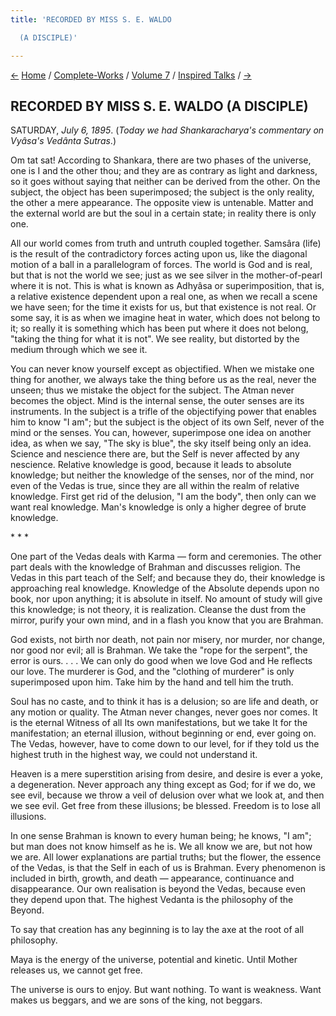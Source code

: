 ```yaml
---
title: 'RECORDED BY MISS S. E. WALDO

  (A DISCIPLE)'

---
```

<div>

[←](13_friday_july_5.htm) [Home](../../../index.htm) /
[Complete-Works](../../complete_works.htm) / [Volume
7](../volume_7_contents.htm) / [Inspired
Talks](inspired_talks_contents.htm) / [→](15_sunday_july_7.htm)

  

## RECORDED BY MISS S. E. WALDO (A DISCIPLE)

SATURDAY, *July 6, 1895*. (*Today we had Shankaracharya's commentary on
Vyâsa's Vedânta Sutras*.)

Om tat sat! According to Shankara, there are two phases of the universe,
one is I and the other thou; and they are as contrary as light and
darkness, so it goes without saying that neither can be derived from the
other. On the subject, the object has been superimposed; the subject is
the only reality, the other a mere appearance. The opposite view is
untenable. Matter and the external world are but the soul in a certain
state; in reality there is only one.

All our world comes from truth and untruth coupled together. Samsâra
(life) is the result of the contradictory forces acting upon us, like
the diagonal motion of a ball in a parallelogram of forces. The world is
God and is real, but that is not the world we see; just as we see silver
in the mother-of-pearl where it is not. This is what is known as Adhyâsa
or superimposition, that is, a relative existence dependent upon a real
one, as when we recall a scene we have seen; for the time it exists for
us, but that existence is not real. Or some say, it is as when we
imagine heat in water, which does not belong to it; so really it is
something which has been put where it does not belong, "taking the thing
for what it is not". We see reality, but distorted by the medium through
which we see it.

You can never know yourself except as objectified. When we mistake one
thing for another, we always take the thing before us as the real, never
the unseen; thus we mistake the object for the subject. The Atman never
becomes the object. Mind is the internal sense, the outer senses are its
instruments. In the subject is a trifle of the objectifying power that
enables him to know "I am"; but the subject is the object of its own
Self, never of the mind or the senses. You can, however, superimpose one
idea on another idea, as when we say, "The sky is blue", the sky itself
being only an idea. Science and nescience there are, but the Self is
never affected by any nescience. Relative knowledge is good, because it
leads to absolute knowledge; but neither the knowledge of the senses,
nor of the mind, nor even of the Vedas is true, since they are all
within the realm of relative knowledge. First get rid of the delusion,
"I am the body", then only can we want real knowledge. Man's knowledge
is only a higher degree of brute knowledge.

\*    \*    \*

One part of the Vedas deals with Karma — form and ceremonies. The other
part deals with the knowledge of Brahman and discusses religion. The
Vedas in this part teach of the Self; and because they do, their
knowledge is approaching real knowledge. Knowledge of the Absolute
depends upon no book, nor upon anything; it is absolute in itself. No
amount of study will give this knowledge; is not theory, it is
realization. Cleanse the dust from the mirror, purify your own mind, and
in a flash you know that you are Brahman.

God exists, not birth nor death, not pain nor misery, nor murder, nor
change, nor good nor evil; all is Brahman. We take the "rope for the
serpent", the error is ours. . . . We can only do good when we love God
and He reflects our love. The murderer is God, and the "clothing of
murderer" is only superimposed upon him. Take him by the hand and tell
him the truth.

Soul has no caste, and to think it has is a delusion; so are life and
death, or any motion or quality. The Atman never changes, never goes nor
comes. It is the eternal Witness of all Its own manifestations, but we
take It for the manifestation; an eternal illusion, without beginning or
end, ever going on. The Vedas, however, have to come down to our level,
for if they told us the highest truth in the highest way, we could not
understand it.

Heaven is a mere superstition arising from desire, and desire is ever a
yoke, a degeneration. Never approach any thing except as God; for if we
do, we see evil, because we throw a veil of delusion over what we look
at, and then we see evil. Get free from these illusions; be blessed.
Freedom is to lose all illusions.

In one sense Brahman is known to every human being; he knows, "I am";
but man does not know himself as he is. We all know we are, but not how
we are. All lower explanations are partial truths; but the flower, the
essence of the Vedas, is that the Self in each of us is Brahman. Every
phenomenon is included in birth, growth, and death — appearance,
continuance and disappearance. Our own realisation is beyond the Vedas,
because even they depend upon that. The highest Vedanta is the
philosophy of the Beyond.

To say that creation has any beginning is to lay the axe at the root of
all philosophy.

Maya is the energy of the universe, potential and kinetic. Until Mother
releases us, we cannot get free.

The universe is ours to enjoy. But want nothing. To want is weakness.
Want makes us beggars, and we are sons of the king, not beggars.

</div>
